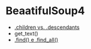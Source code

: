 # BeaatifulSoup4


- [.children vs. .descendants](https://github.com/andrenevares/andrenevares/blob/master/python/scraping/beautifulSoup/children_descendents.md)
- get_text()
- [.find() e .find_all()](https://github.com/andrenevares/andrenevares/blob/master/python/scraping/beautifulSoup/find_and_findAll.md)
